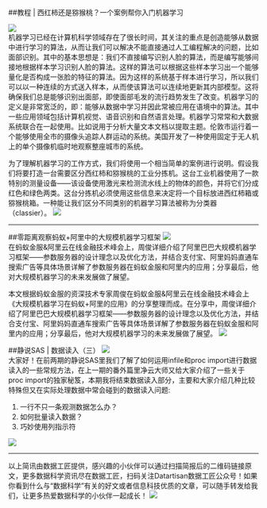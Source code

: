 
##教程 | 西红柿还是猕猴桃？一个案例帮你入门机器学习 

![](http://static.datartisan.com/upload/attachment/2016/09/tbEGObfJ.png)  
机器学习已经在计算机科学领域存在了很长时间，其关注的重点是创造能够从数据中进行学习的算法，从而让我们可以解决不能直接通过人工编程解决的问题，比如面部识别。其中的基本思想是：我们不直接编写识别人脸的算法，而是编写能够间接地根据样本学习识别人脸的算法。这样的算法可以根据这些样本学习出一个能够量化是否构成一张脸的特征的算法。因为这样的系统基于样本进行学习，所以我们可以以一种连续的方式送入样本，从而使该算法可以连续地更新其内部模型。这将确保我们总是能够识别出面部，即使面部毛发的流行趋势发生了改变。机器学习的定义是非常宽泛的，即：能够从数据中学习并因此常被应用在语境中的算法。其中一些应用领域包括计算机视觉、语音识别和自然语言处理。机器学习常常和大数据系统联合在一起使用。比如说用于分析大量文本文档以提取主题。伦敦市运行着一个能够使用全市的摄像头追踪人群运动的系统。美国开发了一种使用固定于无人机上的单个摄像机临时地观察整座城市的系统。

为了理解机器学习的工作方式，我们将使用一个相当简单的案例进行说明。假设我们将要打造一台需要区分西红柿和猕猴桃的工业分拣机。这台工业机器使用了一款特别的测量设备——该设备使用激光来检测流水线上的物体的颜色，并将它们分成红色和绿色两类。这台分拣机必须使用这些信息来决定将一个目标放进西红柿箱或猕猴桃箱。一种能让我们区分不同类别的机器学习算法被称为分类器（classier）。
![](http://static.datartisan.com/upload/attachment/2016/09/r9iJjWwc.png)  

***  
##零距离观察蚂蚁+阿里中的大规模机器学习框架 
![](	http://static.datartisan.com/upload/attachment/2016/09/uDpKYOht.png)  
在蚂蚁金服&阿里云在线金融技术峰会上，周俊详细介绍了阿里巴巴大规模机器学习框架——参数服务器的设计理念以及优化方法，并结合支付宝、阿里妈妈直通车搜索广告等具体场景详解了参数服务器在蚂蚁金服和阿里内的应用；分享最后，他对大规模机器学习的未来发展做了展望。  

本文根据蚂蚁金服的资深技术专家周俊在蚂蚁金服&阿里云在线金融技术峰会上《大规模机器学习在蚂蚁+阿里的应用》的分享整理而成。在分享中，周俊详细介绍了阿里巴巴大规模机器学习框架——参数服务器的设计理念以及优化方法，并结合支付宝、阿里妈妈直通车搜索广告等具体场景详解了参数服务器在蚂蚁金服和阿里内的应用；分享最后，他对大规模机器学习的未来发展做了展望。
![](http://static.datartisan.com/upload/attachment/2016/09/6iH4eu3b.png) 

##静说SAS | 数据读入（三）
![](http://static.datartisan.com/upload/attachment/2016/09/5eJSXLL5.png)    
大家好！在前两期的静说SAS里我们了解了如何运用infile和proc import进行数据读入的一些常规方法，在上一期的番外篇里净云大师又给大家介绍了一些关于proc import的独家秘笈，本期我将结束数据读入部分，主要和大家介绍几种比较特殊但又在实际处理数据中常会碰到的数据读入问题: 

1. 一行不只一条观测数据怎么办？
2. 如何批量读入数据？
3. 巧妙使用列指示符

![](http://static.datartisan.com/upload/attachment/2016/09/HAyTcezI.png)    
*** 
以上简讯由数据工匠提供，感兴趣的小伙伴可以通过扫描简报后的二维码链接原文，更多数据科学资讯尽在数据工匠，扫码关注Datartisan数据工匠公众号！如果你看到什么与“数据科学”有关的好文或者信息科技优质的文章，可以随手转发给我们，让更多热爱数据科学的小伙伴一起成长！
![](http://static.datartisan.com/upload/attachment/2016/05/xKM5xlV4.png)
